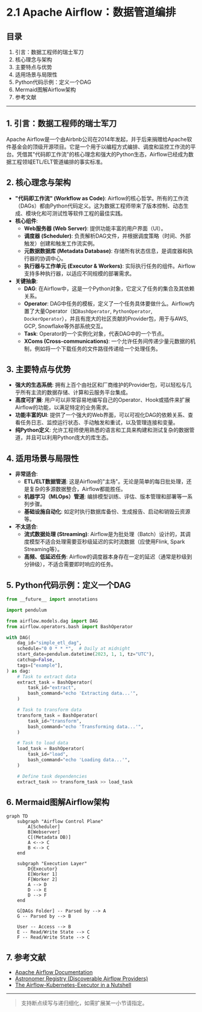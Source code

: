 # 2.1 Apache Airflow：数据管道编排

## 目录

1. 引言：数据工程师的瑞士军刀
2. 核心理念与架构
3. 主要特点与优势
4. 适用场景与局限性
5. Python代码示例：定义一个DAG
6. Mermaid图解Airflow架构
7. 参考文献

---

## 1. 引言：数据工程师的瑞士军刀

Apache Airflow是一个由Airbnb公司在2014年发起，并于后来捐赠给Apache软件基金会的顶级开源项目。它是一个用于以编程方式编排、调度和监控工作流的平台。凭借其"代码即工作流"的核心理念和强大的Python生态，Airflow已经成为数据工程领域ETL/ELT管道编排的事实标准。

## 2. 核心理念与架构

- **"代码即工作流" (Workflow as Code)**: Airflow的核心哲学。所有的工作流（DAGs）都由Python代码定义。这为数据工程师带来了版本控制、动态生成、模块化和可测试性等软件工程的最佳实践。
- **核心组件**:
  - **Web服务器 (Web Server)**: 提供功能丰富的用户界面（UI）。
  - **调度器 (Scheduler)**: 负责解析DAG文件，并根据调度策略（时间、外部触发）创建和触发工作流实例。
  - **元数据数据库 (Metadata Database)**: 存储所有状态信息，是调度器和执行器的协调中心。
  - **执行器与工作单元 (Executor & Workers)**: 实际执行任务的组件。Airflow支持多种执行器，以适应不同规模的部署需求。
- **关键抽象**:
  - **DAG**: 在Airflow中，这是一个Python对象，它定义了任务的集合及其依赖关系。
  - **Operator**: DAG中任务的模板，定义了一个任务具体要做什么。Airflow内置了大量Operator（如`BashOperator`, `PythonOperator`, `DockerOperator`），并且有庞大的社区贡献的Provider包，用于与AWS, GCP, Snowflake等外部系统交互。
  - **Task**: Operator的一个实例化对象，代表DAG中的一个节点。
  - **XComs (Cross-communications)**: 一个允许任务间传递少量元数据的机制，例如将一个下载任务的文件路径传递给一个处理任务。

## 3. 主要特点与优势

- **强大的生态系统**: 拥有上百个由社区和厂商维护的Provider包，可以轻松与几乎所有主流的数据存储、计算和云服务平台集成。
- **高度可扩展**: 用户可以非常容易地编写自己的Operator、Hook或插件来扩展Airflow的功能，以满足特定的业务需求。
- **功能丰富的UI**: 提供了一个强大的Web界面，可以可视化DAG的依赖关系、查看任务日志、监控运行状态、手动触发和重试，以及管理连接和变量。
- **纯Python定义**: 允许工程师使用熟悉的语言和工具来构建和测试复杂的数据管道，并且可以利用Python庞大的库生态。

## 4. 适用场景与局限性

- **非常适合**:
  - **ETL/ELT数据管道**: 这是Airflow的"主场"。无论是简单的每日批处理，还是复杂的多源数据整合，Airflow都能胜任。
  - **机器学习（MLOps）管道**: 编排模型训练、评估、版本管理和部署等一系列步骤。
  - **基础设施自动化**: 如定时执行数据库备份、生成报告、启动和销毁云资源等。
- **不太适合**:
  - **流式数据处理 (Streaming)**: Airflow是为批处理（Batch）设计的，其调度模型不适合处理需要亚秒级延迟的实时流数据（应使用Flink, Spark Streaming等）。
  - **高频、低延迟任务**: Airflow的调度器本身存在一定的延迟（通常是秒级到分钟级），不适合需要即时响应的任务。

## 5. Python代码示例：定义一个DAG

```python
from __future__ import annotations

import pendulum

from airflow.models.dag import DAG
from airflow.operators.bash import BashOperator

with DAG(
    dag_id="simple_etl_dag",
    schedule="0 0 * * *",  # Daily at midnight
    start_date=pendulum.datetime(2023, 1, 1, tz="UTC"),
    catchup=False,
    tags=["example"],
) as dag:
    # Task to extract data
    extract_task = BashOperator(
        task_id="extract",
        bash_command="echo 'Extracting data...'",
    )

    # Task to transform data
    transform_task = BashOperator(
        task_id="transform",
        bash_command="echo 'Transforming data...'",
    )

    # Task to load data
    load_task = BashOperator(
        task_id="load",
        bash_command="echo 'Loading data...'",
    )

    # Define task dependencies
    extract_task >> transform_task >> load_task
```

## 6. Mermaid图解Airflow架构

```mermaid
graph TD
    subgraph "Airflow Control Plane"
        A[Scheduler]
        B[Webserver]
        C[(Metadata DB)]
        A <--> C
        B <--> C
    end
    
    subgraph "Execution Layer"
        D{Executor}
        E[Worker 1]
        F[Worker 2]
        A --> D
        D --> E
        D --> F
    end

    G[DAGs Folder] -- Parsed by --> A
    G -- Parsed by --> B
    
    User -- Access --> B
    E -- Read/Write State --> C
    F -- Read/Write State --> C
```

## 7. 参考文献

- [Apache Airflow Documentation](https://airflow.apache.org/docs/)
- [Astronomer Registry (Discoverable Airflow Providers)](https://registry.astronomer.io/)
- [The Airflow-Kubernetes-Executor in a Nutshell](https://www.astronomer.io/blog/the-airflow-kubernetes-executor-in-a-nutshell/)

---
> 支持断点续写与递归细化，如需扩展某一小节请指定。
